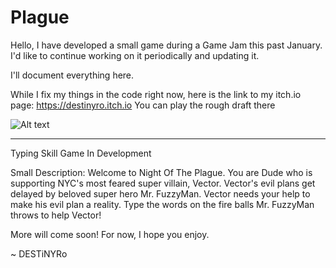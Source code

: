 # Plague

Hello, 
I have developed a small game during a Game Jam this past January. 
I'd like to continue working on it periodically and updating it.

I'll document everything here.

While I fix my things in the code right now, here is the link to my itch.io page: https://destinyro.itch.io
You can play the rough draft there

![Alt text](https://img.itch.zone/aW1hZ2UvMzI2NTM0OC8xOTQ5Mjk4Mi5wbmc=/original/aw9hKU.png)

----------------------------------------------------------------------------------------------------
Typing Skill Game In Development 

Small Description: Welcome to Night Of The Plague. You are Dude who is supporting NYC's most feared super villain, Vector. Vector's evil plans get delayed by beloved super hero Mr. FuzzyMan. Vector needs your help to make his evil plan a reality. Type the words on the fire balls Mr. FuzzyMan throws to help Vector!

More will come soon! For now, I hope you enjoy.


 ~ DESTiNYRo




